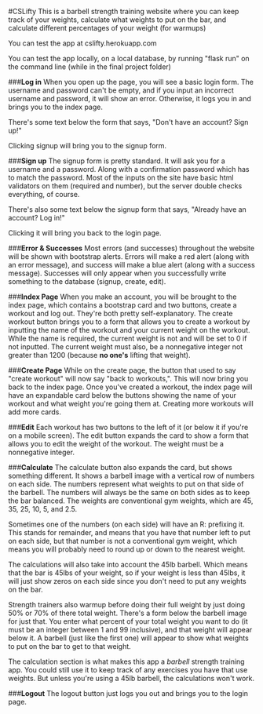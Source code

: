 
#CSLifty
  This is a barbell strength training website where you can keep track of your weights, calculate what
weights to put on the bar, and calculate different percentages of your weight (for warmups)

  You can test the app at cslifty.herokuapp.com

  You can test the app locally, on a local database, by running "flask run" on the command line
(while in the final project folder)

  ###__Log in__
  When you open up the page, you will see a basic login form. The username and password can't be empty, and if you
  input an incorrect username and password, it will show an error. Otherwise, it logs you in and brings you to the
  index page.

  There's some text below the form that says, "Don't have an account? Sign up!"

  Clicking signup will bring you to the signup form.

  ###__Sign up__
  The signup form is pretty standard. It will ask you for a username and a password. Along with a confirmation
password which has to match the password. Most of the inputs on the site have basic html validators on them (required
and number), but the server double checks everything, of course.

  There's also some text below the signup form that says, "Already have an account? Log in!"

  Clicking it will bring you back to the login page.

  ###__Error & Successes__
  Most errors (and successes) throughout the website will be shown with bootstrap alerts. Errors will make a red
alert (along with an error message), and success will make a blue alert (along with a success message). Successes
will only appear when you successfully write something to the database (signup, create, edit).

  ###__Index Page__
  When you make an account, you will be brought to the index page, which contains a bootstrap card and two buttons,
create a workout and log out. They're both pretty self-explanatory. The create workout button brings you to a form
that allows you to create a workout by inputting the name of the workout and your current weight on the workout.
While the name is required, the current weight is not and will be set to 0 if not inputted. The current weight must
also, be a nonnegative integer not greater than 1200 (because __no one's__ lifting that weight).

  ###__Create Page__
  While on the create page, the button that used to say "create workout" will now say "back to workouts,". This will
now bring you back to the index page. Once you've created a workout, the index page will have an expandable card
below the buttons showing the name of your workout and what weight you're going them at. Creating more workouts will
add more cards.

  ###__Edit__
  Each workout has two buttons to the left of it (or below it if you're on a mobile screen). The edit button expands
the card to show a form that allows you to edit the weight of the workout. The weight must be a nonnegative integer.

  ###__Calculate__
  The calculate button also expands the card, but shows something different. It shows a barbell image with a
vertical row of numbers on each side. The numbers represent what weights to put on that side of the barbell.
The numbers will always be the same on both sides as to keep the bar balanced. The weights are conventional
gym weights, which are 45, 35, 25, 10, 5, and 2.5.

  Sometimes one of the numbers (on each side) will have an R: prefixing it. This stands for remainder, and
means that you have that number left to put on each side, but that number is not a conventional gym weight, which
means you will probably need to round up or down to the nearest weight.

  The calculations will also take into account the 45lb barbell. Which means that the bar is 45lbs of your weight,
so if your weight is less than 45lbs, it will just show zeros on each side since you don't need to put any weights
on the bar.

  Strength trainers also warmup before doing their full weight by just doing 50% or 70% of there total weight.
There's a form below the barbell image for just that. You enter what percent of your total weight you want to do
(it must be an integer between 1 and 99 inclusive), and that weight will appear below it. A barbell (just like the
first one) will appear to show what weights to put on the bar to get to that weight.

  The calculation section is what makes this app a *barbell* strength training app. You could still use it to keep
track of any exercises you have that use weights. But unless you're using a 45lb barbell, the calculations won't
work.

  ###__Logout__
  The logout button just logs you out and brings you to the login page.
